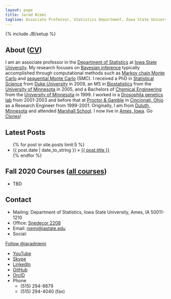 ```yaml
---
layout: page
title: Jarad Niemi
tagline: Associate Professor, Statistics Department, Iowa State University
---
```

{% include JB/setup %}

## About ([CV](https://github.com/jarad/cv/blob/master/JaradNiemi-CV.pdf?raw=true))

I am an associate professor in the [Department of Statistics](https://www.stat.iastate.edu/ "ISU Statistics Department") at [Iowa State University](http://www.iastate.edu/ "Iowa State University"). 
My research focuses on [Bayesian inference](https://en.wikipedia.org/wiki/Bayesian_inference "Bayesian inference") typically accomplished through computational methods such as [Markov chain Monte Carlo](https://en.wikipedia.org/wiki/Markov_chain_Monte_Carlo "MCMC") and [sequential Monte Carlo](https://en.wikipedia.org/wiki/Particle_filter "SMC") (SMC). 
I received a PhD in [Statistical Science](https://stat.duke.edu/ "Stats @ Duke") from [Duke University](http://duke.edu/ "Duke University") in 2009, an MS in [Biostatistics](https://www.sph.umn.edu/academics/divisions/biostatistics// "Biostat @ Minnesota") from the [University of Minnesota](http://www1.umn.edu/twincities/index.html "University of Minnesota") in 2005, and a Bachelors of [Chemical Engineering](https://www.cems.umn.edu/ "Chemical Engineering @ Minnesota") from the [University of Minnesota](https://twin-cities.umn.edu/ "University of Minnesota") in 1999. 
I worked in a [Drosophila genetics lab](https://cbs.umn.edu/contacts/michael-simmons-phd "Michael Simmons") from 2001-2003 and before that at [Proctor & Gamble](https://www.pg.com/ "P&G") in [Cincinnati, Ohio](https://www.cincinnati-oh.gov/cityofcincinnati/ "Cincinnati, Ohio") as a Research Engineer from 1999-2001. 
Originally, I am from [Duluth, Minnesota](https://duluthmn.gov/ "Duluth, Minnesota") and attended [Marshall School](https://www.marshallschool.org/). I now live in [Ames, Iowa](http://www.cityofames.org/ "Ames, Iowa"). Go [Clones](https://cyclones.com/ "ISU Cyclones")!

## Latest Posts

<ul class="posts">
  {% for post in site.posts limit:5 %}
    <li><span>{{ post.date | date_to_string }}</span> &raquo; <a href="{{ BASE_PATH }}{{ post.url }}">{{ post.title }}</a></li>
  {% endfor %}
</ul>

## Fall 2020 Courses ([all courses](courses/))

  - TBD

## Contact

- Mailing: Department of Statistics, Iowa State University, Ames, IA 50011-1210
- Office: [Snedecor 2208](http://www.fpm.iastate.edu/maps/default.asp?zoom=2&xcenter=1471&ycenter=1869&background=map&layer=buildingnames&xshow=1470&yshow=1868 "Map to Snedecor Hall")
- Email: <niemi@iastate.edu>
- Social: 

<a href="https://twitter.com/jaradniemi?ref_src=twsrc%5Etfw" class="twitter-follow-button" data-show-count="false">Follow @jaradniemi</a><script async src="https://platform.twitter.com/widgets.js" charset="utf-8"></script>

  - [YouTube](https://www.youtube.com/channel/UCvJW6o0x1dzKZJ5b5exYuxw)
  - [Skype](skype:jaradniemi?add "Jarad Niemi's Skype account")
  - [LinkedIn](http://www.linkedin.com/in/jaradniemi "Jarad Niemi's LinkedIn account")
  - [GitHub](https://github.com/jarad/ "Jarad Niemi's GitHub account")
  - [OrcID](http://orcid.org/0000-0002-5079-158X)
- Phone
  - (515) 294-8679
  - (515) 294-4040 (fax)

